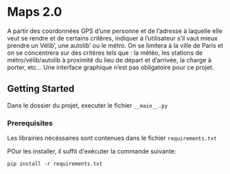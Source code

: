 # Maps 2.0

A partir des coordonnées GPS d’une personne et de l’adresse à laquelle elle veut se rendre et de certains critères, indiquer à l’utilisateur s’il vaut mieux prendre un Vélib’, une autolib’ ou le métro.
On se limitera à la ville de Paris et on se concentrera sur des critères tels que : la météo, les stations de métro/vélib/autolib à proximité du lieu de départ et d’arrivée, la charge à porter, etc…
Une interface graphique n’est pas obligatoire pour ce projet.

## Getting Started

Dans le dossier du projet, executer le fichier 
```__main__.py```

### Prerequisites

Les librairies nécéssaires sont contenues dans le fichier ```requirements.txt```

POur les installer, il suffit d'exécuter la commande suivante:
```
pip install -r requirements.txt
```
